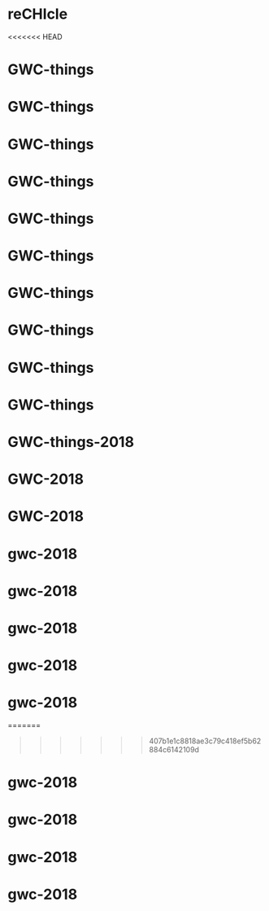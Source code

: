 # reCHIcle
<<<<<<< HEAD
# GWC-things
# GWC-things
# GWC-things
# GWC-things
# GWC-things
# GWC-things
# GWC-things
# GWC-things
# GWC-things
# GWC-things
# GWC-things-2018
# GWC-2018
# GWC-2018
# gwc-2018
# gwc-2018
# gwc-2018
# gwc-2018
# gwc-2018
=======
>>>>>>> 407b1e1c8818ae3c79c418ef5b62884c6142109d
# gwc-2018
# gwc-2018
# gwc-2018
# gwc-2018
